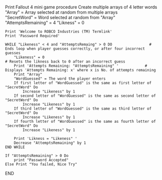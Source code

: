 Print
Fallout 4 mini game procedure
	Create multiple arrays of 4 letter words 
	"Array" = Array selected at random from multiple arrays           
	"SecretWord" = Word selected at random from "Array"		  
	"AttemptsRemaining" = 4
	"Likness" = 0

	Print 'Welcome to ROBCO Industries (TM) Termlink'
	Print 'Password Required'

	WHILE "Likeness" < 4 and "AttemptsRemaing" > 0 DO	    	      # Ends loop when player guesses correctly, or after four incorrect guesses
		"Likeness" = 0						                                  # Resets the likness back to 0 after an incorrect guess
		Print 'Attempts Remaining: "AttemptsRemaining" '            # Displays 'Attempts Remaining: x' where x is No. of attempts remaining
		Print "Array"
		"WordGuessed" = The word the player enters
		If first letter of "WordGuessed" is the same as first letter of "SecretWord" Do
			Increase "Likeness" by 1
		If second letter of "WordGuessed" is the same as second letter of "SecretWord" Do
			Increase "Likeness" by 1
		If third letter of "WordGuessed" is the same as third letter of "SecretWord" Do
			Increase "Likeness" by 1
		If fourth letter of "WordGuessed" is the same as fourth letter of "SecretWord" Do
			Increase "Likeness" by 1

		Print 'Likness = "Likeness" '
		Decrease "AttemptsRemaining" by 1
	END WHILE
	
	If "AttemptsRemaining" > 0 Do
		print "Password Accepted"
	Else Print "You failed, Nice Try"
END
	
